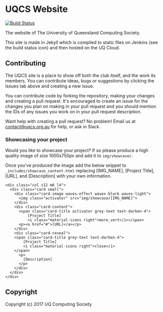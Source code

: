 # UQCS Website
[![Build Status](https://jenkins.uqcs.org.au/job/website/badge/icon)](https://jenkins.uqcs.org.au/job/website/)

The website of The University of Queensland Computing Society.

This site is made in Jekyll which is compiled to static files on Jenkins (see the build status icon) and then hosted on the UQ Cloud.

## Contributing
The UQCS site is a place to show off both the club itself, and the work its members. You can contribute ideas, bugs or suggestions by clicking the Issues tab above and creating a new issue.

You can contribute code by forking the repository, making your changes and creating a pull request. It's encouraged to create an issue for the changes you plan on making in your pull request and you should mention the IDs of any issues you work on in your pull request description.

Want help with creating a pull request? No problem!
Email us at contact@uqcs.org.au for help, or ask in Slack.

### Showcasing your project

Would you like to showcase your project? If so please produce a high
quality image of size 1000x750px and add it to `img/showcase/`.

Once you've produced the image add the below snippet to 
`_includes/showcase_content.html` replacing [IMG_NAME], [Project Title], 
[URL], and [Description] with your own information.

```
<div class="col s12 m6 l4">
  <div class="card small">
    <div class="card-image waves-effect waves-block waves-light">
      <img class="activator" src="img/showcase/[IMG_NAME]">
    </div>
    <div class="card-content">
      <span class="card-title activator grey-text text-darken-4">
          [Project Title]
          <i class="material-icons right">more_vert</i></span>
      <p><a href="#">[URL]</a></p>
    </div>
    <div class="card-reveal">
    <span class="card-title grey-text text-darken-4">
        [Project Title]
        <i class="material-icons right">close</i>
    </span>
      <p>
        [Description]
      </p>
    </div>
  </div>
</div>
```

## Copyright
Copyright (c) 2017 UQ Computing Society
